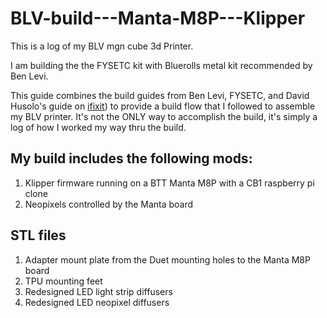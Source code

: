 # BLV-build---Manta-M8P---Klipper

This is a log of my BLV mgn cube 3d Printer.

I am building the the FYSETC kit with Bluerolls metal kit recommended by Ben Levi. 


This guide combines the build guides from Ben Levi, FYSETC, and David Husolo's guide on [ifixit](https://www.ifixit.com/Device/BLV_MGN_Cube)) to provide a build flow that I followed to assemble my BLV printer. It's not the ONLY way to accomplish the build, it's simply a log of how I worked my way thru the build. 


## My build includes the following mods:

1. Klipper firmware running on a BTT Manta M8P with a CB1 raspberry pi clone
2. Neopixels controlled by the Manta board

## STL files
1. Adapter mount plate from the Duet mounting holes to the Manta M8P board
2. TPU mounting feet
3. Redesigned LED light strip diffusers
4. Redesigned LED neopixel diffusers
